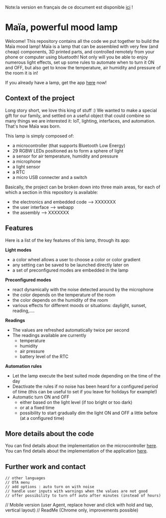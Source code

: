 Note:la version en français de ce document est disponible [ici](XXXXXXX) !


# Maïa, powerful mood lamp

Welcome!
This repository contains all the code we put together to build the Maïa mood lamp! Maïa is a lamp that can be assembled with very few (and cheap) components, 3D printed parts, and controlled remotely from your phone or computer using bluetooth! Not only will you be able to enjoy numerous light effects, set up some rules to automate when to turn it ON and OFF, but also get to know the temperature, air humidity and pressure of the room it is in!

If you already have a lamp, get the app [here](XXXXXXX) now! 


Context of the project
------------------------

Long story short, we love this king of stuff :)
We wanted to make a special gift for our family, and settled on a useful object that could combine so many things we are interested it: IoT, lighting, interfaces, and automation. That's how Maïa was born.

This lamp is simply composed of:

- a microcontroller (that supports Bluetooth Low Energy)
- 29 RGBW LEDs positioned as to form a sphere of light
- a sensor for air temperature, humidity and pressure
- a microphone
- a light sensor
- a RTC
- a micro USB connecter and a switch

Basically, the project can be broken down into three main areas, for each of which a section in this repository is available:

- the electronics and embedded code --> XXXXXXX
- the user interface --> webapp
- the assembly --> XXXXXXX


Features
---------


Here is a list of the key features of this lamp, through its app:

**Light modes**

- a color wheel allows a user to choose a color or color gradient
- any setting can be saved to be launched directly later on
- a set of preconfigured modes are embedded in the lamp

**Preconfigured modes** 

- react dynamically with the noise detected around by the microphone
- the color depends on the temperature of the room
- the color depends on the humidity of the room
- various effects for different moods or situations: daylight, sunset, reading,....

**Readings**

- The values are refreshed automatically twice per second
- The readings available are currently
	- temperature
	- humidity
	- air pressure
	- battery level of the RTC

**Automation rules**

- Let the lamp execute the best suited mode depending on the time of the day
- Deactivate the rules if no noise has been heard for a configured period of time (this can be useful to set if you leave for holidays for example!)
- Automatic turn ON and OFF
	- either based on the light level (if too bright or too dark)
	- or at a fixed time
	- possibility to start gradually dim the light ON and OFF a little before (at a configured time)




More details about the code
----------------------------

You can find details about the implementation on the microcontroller [here](XXXXXXX).
You can find details about the implementation of the application [here](XXXXXXX). 


Further work and contact
----------------------------

	// other languages
	// OTA menu
	// add options : auto turn on with noise
	// handle user inputs with warnings when the values are not good
	// offer possibility to turn off auto after minutes (instead of hours)
// Mobile version (user Agent, replace hover and click with hold and tap, vertical layout)
// ReadMe (Chrome only, improvements possible)
